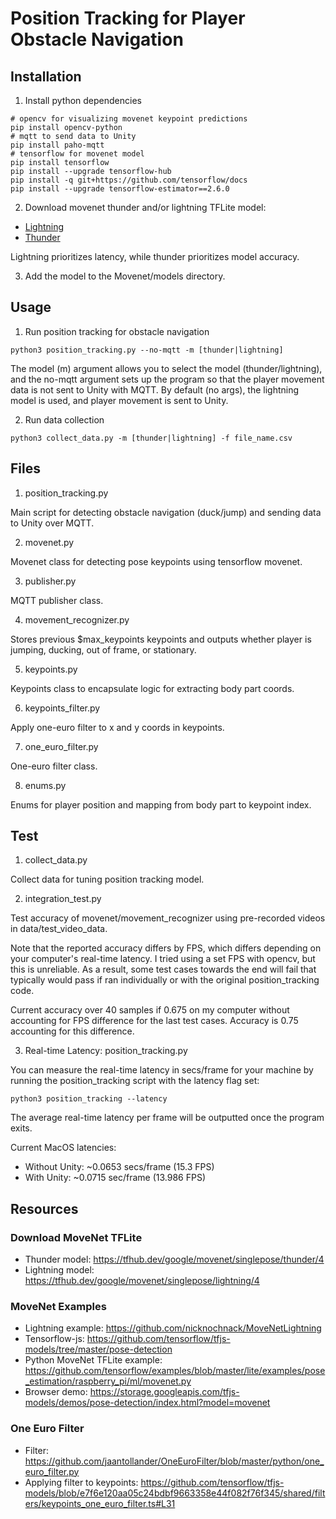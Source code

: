 # Position Tracking for Player Obstacle Navigation

## Installation

1. Install python dependencies

```
# opencv for visualizing movenet keypoint predictions
pip install opencv-python
# mqtt to send data to Unity
pip install paho-mqtt
# tensorflow for movenet model
pip install tensorflow
pip install --upgrade tensorflow-hub
pip install -q git+https://github.com/tensorflow/docs
pip install --upgrade tensorflow-estimator==2.6.0
```

2. Download movenet thunder and/or lightning TFLite model:

- [Lightning](https://tfhub.dev/google/lite-model/movenet/singlepose/lightning/3)
- [Thunder](https://tfhub.dev/google/lite-model/movenet/singlepose/thunder/3)

Lightning prioritizes latency, while thunder prioritizes model accuracy.

3. Add the model to the Movenet/models directory.

## Usage

1. Run position tracking for obstacle navigation

`python3 position_tracking.py --no-mqtt -m [thunder|lightning]`

The model (m) argument allows you to select the model (thunder/lightning), and the no-mqtt argument sets up the program so that the player movement data is not sent to Unity with MQTT. By default (no args), the lightning model is used, and player movement is sent to Unity.

2. Run data collection

`python3 collect_data.py -m [thunder|lightning] -f file_name.csv`

## Files

1. position_tracking.py

Main script for detecting obstacle navigation (duck/jump)
and sending data to Unity over MQTT.

2. movenet.py

Movenet class for detecting pose keypoints using tensorflow movenet.

3. publisher.py

MQTT publisher class.

4. movement_recognizer.py

Stores previous $max_keypoints keypoints and outputs whether player is
jumping, ducking, out of frame, or stationary.

5. keypoints.py

Keypoints class to encapsulate logic for extracting body part coords.

6. keypoints_filter.py

Apply one-euro filter to x and y coords in keypoints.

7. one_euro_filter.py

One-euro filter class.

8. enums.py

Enums for player position and mapping from body part to keypoint index.

## Test

1. collect_data.py

Collect data for tuning position tracking model.

2. integration_test.py

Test accuracy of movenet/movement_recognizer using pre-recorded videos in data/test_video_data.

Note that the reported accuracy differs by FPS, which differs depending on your computer's real-time latency. I tried using a set FPS with opencv, but this is unreliable. As a result, some test cases towards the end will fail that typically would pass if ran individually or with the original position_tracking code.

Current accuracy over 40 samples if 0.675 on my computer without accounting for FPS difference for the last test cases. Accuracy is 0.75 accounting for this difference.

3. Real-time Latency: position_tracking.py

You can measure the real-time latency in secs/frame for your machine by running the position_tracking script with the latency flag set:

`python3 position_tracking --latency`

The average real-time latency per frame will be outputted once the program exits.

Current MacOS latencies:

- Without Unity: ~0.0653 secs/frame (15.3 FPS)
- With Unity: ~0.0715 sec/frame (13.986 FPS)

## Resources

### Download MoveNet TFLite

- Thunder model: https://tfhub.dev/google/movenet/singlepose/thunder/4
- Lightning model: https://tfhub.dev/google/movenet/singlepose/lightning/4

### MoveNet Examples

- Lightning example: https://github.com/nicknochnack/MoveNetLightning
- Tensorflow-js: https://github.com/tensorflow/tfjs-models/tree/master/pose-detection
- Python MoveNet TFLite example: https://github.com/tensorflow/examples/blob/master/lite/examples/pose_estimation/raspberry_pi/ml/movenet.py
- Browser demo: https://storage.googleapis.com/tfjs-models/demos/pose-detection/index.html?model=movenet

### One Euro Filter

- Filter: https://github.com/jaantollander/OneEuroFilter/blob/master/python/one_euro_filter.py
- Applying filter to keypoints: https://github.com/tensorflow/tfjs-models/blob/e7f6e120aa05c24bdbf9663358e44f082f76f345/shared/filters/keypoints_one_euro_filter.ts#L31
